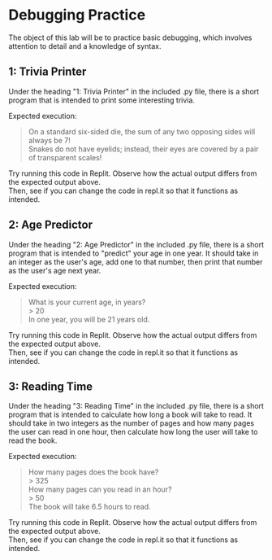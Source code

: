 # Debugging Practice

The object of this lab will be to practice basic debugging, which involves attention to detail and a knowledge of syntax.

## 1: Trivia Printer

Under the heading "1: Trivia Printer" in the included .py file, there is a short program that is intended to print some interesting trivia.

Expected execution:
> On a standard six-sided die, the sum of any two opposing sides will always be 7! <br>
> Snakes do not have eyelids; instead, their eyes are covered by a pair of transparent scales!

Try running this code in Replit. Observe how the actual output differs from the expected output above. <br>
Then, see if you can change the code in repl.it so that it functions as intended.

## 2: Age Predictor

Under the heading "2: Age Predictor" in the included .py file, there is a short program that is intended to "predict" your age in one year.
It should take in an integer as the user's age, add one to that number, then print that number as the user's age next year.

Expected execution:
> What is your current age, in years? <br>
> \> 20 <br>
> In one year, you will be 21 years old.

Try running this code in Replit. Observe how the actual output differs from the expected output above. <br>
Then, see if you can change the code in repl.it so that it functions as intended.

## 3: Reading Time

Under the heading "3: Reading Time" in the included .py file, there is a short program that is intended to calculate how long a book will take to read.
It should take in two integers as the number of pages and how many pages the user can read in one hour, then calculate how long the user will take to read the book.

Expected execution:
> How many pages does the book have? <br>
> \> 325 <br>
> How many pages can you read in an hour? <br>
> \> 50 <br>
> The book will take 6.5 hours to read.

Try running this code in Replit. Observe how the actual output differs from the expected output above. <br>
Then, see if you can change the code in repl.it so that it functions as intended.
